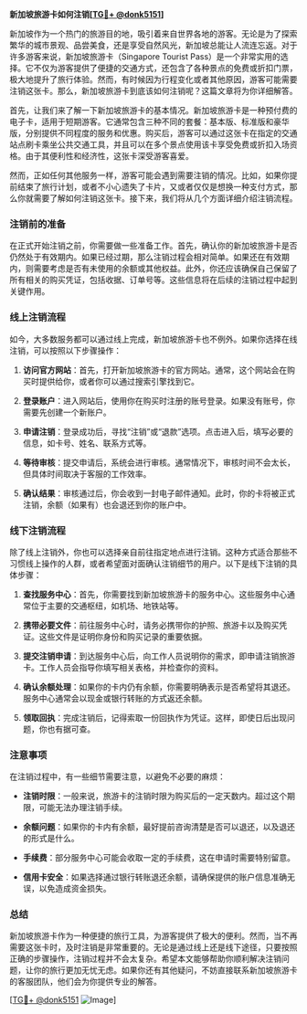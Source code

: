 **新加坡旅游卡如何注销[[TG💪+ @donk5151](https://t.me/s/donk5151)]**

新加坡作为一个热门的旅游目的地，吸引着来自世界各地的游客。无论是为了探索繁华的城市景观、品尝美食，还是享受自然风光，新加坡总能让人流连忘返。对于许多游客来说，新加坡旅游卡（Singapore Tourist Pass）是一个非常实用的选择。它不仅为游客提供了便捷的交通方式，还包含了各种景点的免费或折扣门票，极大地提升了旅行体验。然而，有时候因为行程变化或者其他原因，游客可能需要注销这张卡。那么，新加坡旅游卡到底该如何注销呢？这篇文章将为你详细解答。

首先，让我们来了解一下新加坡旅游卡的基本情况。新加坡旅游卡是一种预付费的电子卡，适用于短期游客。它通常包含三种不同的套餐：基本版、标准版和豪华版，分别提供不同程度的服务和优惠。购买后，游客可以通过这张卡在指定的交通站点刷卡乘坐公共交通工具，并且可以在多个景点使用该卡享受免费或折扣入场资格。由于其便利性和经济性，这张卡深受游客喜爱。

然而，正如任何其他服务一样，游客可能会遇到需要注销的情况。比如，如果你提前结束了旅行计划，或者不小心遗失了卡片，又或者仅仅是想换一种支付方式，那么你就需要了解如何注销这张卡。接下来，我们将从几个方面详细介绍注销流程。

### 注销前的准备

在正式开始注销之前，你需要做一些准备工作。首先，确认你的新加坡旅游卡是否仍然处于有效期内。如果已经过期，那么注销过程会相对简单。如果还在有效期内，则需要考虑是否有未使用的余额或其他权益。此外，你还应该确保自己保留了所有相关的购买凭证，包括收据、订单号等。这些信息将在后续的注销过程中起到关键作用。

### 线上注销流程

如今，大多数服务都可以通过线上完成，新加坡旅游卡也不例外。如果你选择在线注销，可以按照以下步骤操作：

1. **访问官方网站**：首先，打开新加坡旅游卡的官方网站。通常，这个网站会在购买时提供给你，或者你可以通过搜索引擎找到它。
   
2. **登录账户**：进入网站后，使用你在购买时注册的账号登录。如果没有账号，你需要先创建一个新账户。

3. **申请注销**：登录成功后，寻找“注销”或“退款”选项。点击进入后，填写必要的信息，如卡号、姓名、联系方式等。

4. **等待审核**：提交申请后，系统会进行审核。通常情况下，审核时间不会太长，但具体时间取决于客服的工作效率。

5. **确认结果**：审核通过后，你会收到一封电子邮件通知。此时，你的卡将被正式注销，余额（如果有）也会退还到你的账户中。

### 线下注销流程

除了线上注销外，你也可以选择亲自前往指定地点进行注销。这种方式适合那些不习惯线上操作的人群，或者希望面对面确认注销细节的用户。以下是线下注销的具体步骤：

1. **查找服务中心**：首先，你需要找到新加坡旅游卡的服务中心。这些服务中心通常位于主要的交通枢纽，如机场、地铁站等。

2. **携带必要文件**：前往服务中心时，请务必携带你的护照、旅游卡以及购买凭证。这些文件是证明你身份和购买记录的重要依据。

3. **提交注销申请**：到达服务中心后，向工作人员说明你的需求，即申请注销旅游卡。工作人员会指导你填写相关表格，并检查你的资料。

4. **确认余额处理**：如果你的卡内仍有余额，你需要明确表示是否希望将其退还。服务中心通常会以现金或银行转账的方式返还余额。

5. **领取回执**：完成注销后，记得索取一份回执作为凭证。这样，即使日后出现问题，你也有据可查。

### 注意事项

在注销过程中，有一些细节需要注意，以避免不必要的麻烦：

- **注销时限**：一般来说，旅游卡的注销时限为购买后的一定天数内。超过这个期限，可能无法办理注销手续。
  
- **余额问题**：如果你的卡内有余额，最好提前咨询清楚是否可以退还，以及退还的形式是什么。

- **手续费**：部分服务中心可能会收取一定的手续费，这在申请时需要特别留意。

- **信用卡安全**：如果选择通过银行转账退还余额，请确保提供的账户信息准确无误，以免造成资金损失。

### 总结

新加坡旅游卡作为一种便捷的旅行工具，为游客提供了极大的便利。然而，当不再需要这张卡时，及时注销是非常重要的。无论是通过线上还是线下途径，只要按照正确的步骤操作，注销过程并不会太复杂。希望本文能够帮助你顺利解决注销问题，让你的旅行更加无忧无虑。如果你还有其他疑问，不妨直接联系新加坡旅游卡的客服团队，他们会为你提供专业的解答。

[[TG💪+ @donk5151](https://t.me/s/donk5151) ![Image](https://i.postimg.cc/rwNCRYN7/Snipaste-2025-04-30-17-27-05.png)]